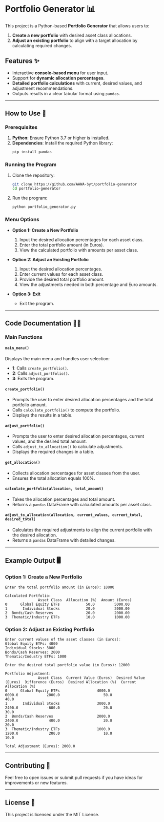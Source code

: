 # Portfolio Generator 📊

This project is a Python-based **Portfolio Generator** that allows users to:

1. **Create a new portfolio** with desired asset class allocations.
2. **Adjust an existing portfolio** to align with a target allocation by calculating required changes.

## Features ✨

- Interactive **console-based menu** for user input.
- Support for **dynamic allocation percentages**.
- **Detailed portfolio calculations** with current, desired values, and adjustment recommendations.
- Outputs results in a clear tabular format using `pandas`.

---

## How to Use 🚀

### Prerequisites

1. **Python**: Ensure Python 3.7 or higher is installed.
2. **Dependencies**: Install the required Python library:
   ```bash
   pip install pandas
   ```

### Running the Program

1. Clone the repository:
   ```bash
   git clone https://github.com/AAWA-byt/portfolio-generator
   cd portfolio-generator
   ```
2. Run the program:
   ```bash
   python portfolio_generator.py
   ```

### Menu Options

- **Option 1: Create a New Portfolio**
  1. Input the desired allocation percentages for each asset class.
  2. Enter the total portfolio amount (in Euros).
  3. View the calculated portfolio with amounts per asset class.

- **Option 2: Adjust an Existing Portfolio**
  1. Input the desired allocation percentages.
  2. Enter current values for each asset class.
  3. Provide the desired total portfolio amount.
  4. View the adjustments needed in both percentage and Euro amounts.

- **Option 3: Exit**
  - Exit the program.

---

## Code Documentation 🧑‍💻

### Main Functions

#### `main_menu()`
Displays the main menu and handles user selection:
- **1**: Calls `create_portfolio()`.
- **2**: Calls `adjust_portfolio()`.
- **3**: Exits the program.

#### `create_portfolio()`
- Prompts the user to enter desired allocation percentages and the total portfolio amount.
- Calls `calculate_portfolio()` to compute the portfolio.
- Displays the results in a table.

#### `adjust_portfolio()`
- Prompts the user to enter desired allocation percentages, current values, and the desired total amount.
- Calls `adjust_to_allocation()` to calculate adjustments.
- Displays the required changes in a table.

#### `get_allocation()`
- Collects allocation percentages for asset classes from the user.
- Ensures the total allocation equals 100%.

#### `calculate_portfolio(allocation, total_amount)`
- Takes the allocation percentages and total amount.
- Returns a `pandas` DataFrame with calculated amounts per asset class.

#### `adjust_to_allocation(allocation, current_values, current_total, desired_total)`
- Calculates the required adjustments to align the current portfolio with the desired allocation.
- Returns a `pandas` DataFrame with detailed changes.

---

## Example Output 🖥️

### Option 1: Create a New Portfolio

```
Enter the total portfolio amount (in Euros): 10000

Calculated Portfolio:
               Asset Class  Allocation (%)  Amount (Euros)
0      Global Equity ETFs            50.0         5000.00
1       Individual Stocks            20.0         2000.00
2  Bonds/Cash Reserves               20.0         2000.00
3  Thematic/Industry ETFs            10.0         1000.00
```

### Option 2: Adjust an Existing Portfolio

```
Enter current values of the asset classes (in Euros):
Global Equity ETFs: 4000
Individual Stocks: 3000
Bonds/Cash Reserves: 2000
Thematic/Industry ETFs: 1000

Enter the desired total portfolio value (in Euros): 12000

Portfolio Adjustment:
               Asset Class  Current Value (Euros)  Desired Value (Euros)  Difference (Euros)  Desired Allocation (%)  Current Allocation (%)
0      Global Equity ETFs                 4000.0                 6000.0             2000.0                    50.0                  40.0
1       Individual Stocks                 3000.0                 2400.0             -600.0                    20.0                  30.0
2  Bonds/Cash Reserves                    2000.0                 2400.0              400.0                    20.0                  20.0
3  Thematic/Industry ETFs                 1000.0                 1200.0              200.0                    10.0                  10.0

Total Adjustment (Euros): 2000.0
```

---

## Contributing 🤝

Feel free to open issues or submit pull requests if you have ideas for improvements or new features.

---

## License 📜
This project is licensed under the MIT License.
